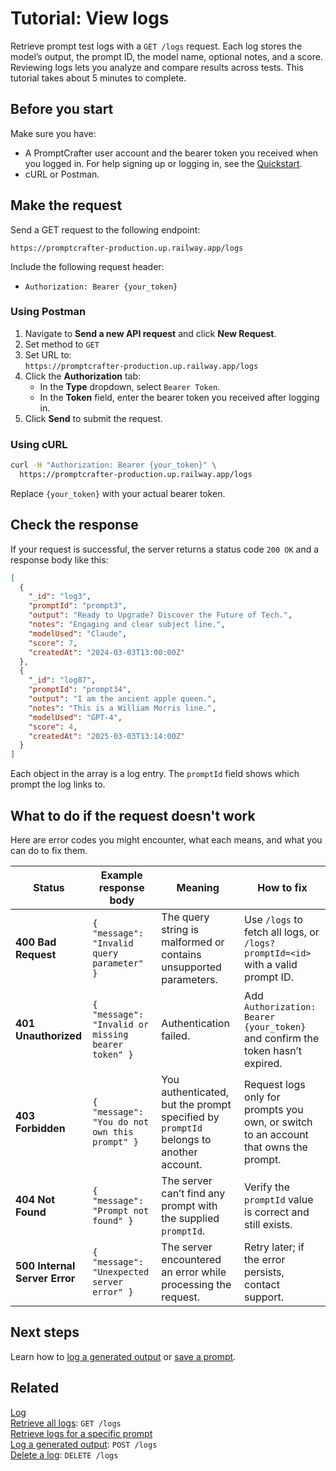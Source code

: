 # Tutorial: View logs

Retrieve prompt test logs with a `GET /logs` request. Each log stores the model’s output, the prompt ID, the model name, optional notes, and a score. Reviewing logs lets you analyze and compare results across tests. This tutorial takes about 5 minutes to complete.

## Before you start

Make sure you have:

- A PromptCrafter user account and the bearer token you received when you logged in. For help signing up or logging in, see the [Quickstart](../quickstart.md).
- cURL or Postman.  

## Make the request

Send a GET request to the following endpoint:

```text
https://promptcrafter-production.up.railway.app/logs
```

Include the following request header:

- `Authorization: Bearer {your_token}`

### Using Postman

1. Navigate to **Send a new API request** and click **New Request**.
2. Set method to `GET`
3. Set URL to:  
   `https://promptcrafter-production.up.railway.app/logs`
4. Click the **Authorization** tab:
   - In the **Type** dropdown, select `Bearer Token`.
   - In the **Token** field, enter the bearer token you received after logging in.
5. Click **Send** to submit the request.

### Using cURL

```bash
curl -H "Authorization: Bearer {your_token}" \
  https://promptcrafter-production.up.railway.app/logs
```

Replace `{your_token}` with your actual bearer token.

## Check the response

If your request is successful, the server returns a status code `200 OK` and a response body like this:

```json
[
  {
    "_id": "log3",
    "promptId": "prompt3",
    "output": "Ready to Upgrade? Discover the Future of Tech.",
    "notes": "Engaging and clear subject line.",
    "modelUsed": "Claude",
    "score": 7,
    "createdAt": "2024-03-03T13:00:00Z"
  },
  {
    "_id": "log87",
    "promptId": "prompt34",
    "output": "I am the ancient apple queen.",
    "notes": "This is a William Morris line.",
    "modelUsed": "GPT-4",
    "score": 4,
    "createdAt": "2025-03-03T13:14:00Z"
  }
]
```

Each object in the array is a log entry. The `promptId` field shows which prompt the log links to.

## What to do if the request doesn't work

Here are error codes you might encounter, what each means, and what you can do to fix them.

| Status | Example response body | Meaning | How to fix |
|--------|----------------------|---------|------------|
| **400 Bad Request** | `{ "message": "Invalid query parameter" }` | The query string is malformed or contains unsupported parameters. | Use `/logs` to fetch all logs, or `/logs?promptId=<id>` with a valid prompt ID. |
| **401 Unauthorized** | `{ "message": "Invalid or missing bearer token" }` | Authentication failed. | Add `Authorization: Bearer {your_token}` and confirm the token hasn’t expired. |
| **403 Forbidden** | `{ "message": "You do not own this prompt" }` | You authenticated, but the prompt specified by `promptId` belongs to another account. | Request logs only for prompts you own, or switch to an account that owns the prompt. |
| **404 Not Found** | `{ "message": "Prompt not found" }` | The server can’t find any prompt with the supplied `promptId`. | Verify the `promptId` value is correct and still exists. |
| **500 Internal Server Error** | `{ "message": "Unexpected server error" }` | The server encountered an error while processing the request. | Retry later; if the error persists, contact support. |

## Next steps

Learn how to [log a generated output](test-prompt.md) or [save a prompt](create-prompt.md).

## Related

[Log](../reference/resources/log.md)  
[Retrieve all logs](../reference/endpoints/get-logs.md): `GET /logs`  
[Retrieve logs for a specific prompt](../reference/endpoints/get-logs-by-prompt.md)  
[Log a generated output](../reference/endpoints/post-logs.md): `POST /logs`  
[Delete a log](../reference/endpoints/delete-logs-id.md): `DELETE /logs`  
